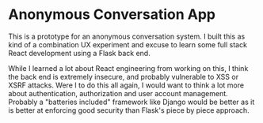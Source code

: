 # Anonymous Conversation App

This is a prototype for an anonymous conversation system. I built this as kind of a combination UX experiment and excuse to learn some full stack React development using a Flask back end.

While I learned a lot about React engineering from working on this, I think the back end is extremely insecure, and probably vulnerable to XSS or XSRF attacks. Were I to do this all again, I would want to think a lot more about authentication, authorization and user account management. Probably a "batteries included" framework like Django would be better as it is better at enforcing good security than Flask's piece by piece approach.
